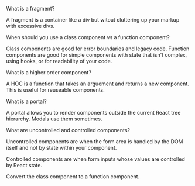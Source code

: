 What is a fragment?

A fragment is a container like a div but witout cluttering up your markup with excessive divs.

When should you use a class component vs a function component?

Class components are good for error boundaries and legacy code. Function components are good for simple components with state that isn't complex, using hooks, or for readability of your code.

What is a higher order component?

A HOC is a function that takes an arguement and returns a new component. This is useful for reuseable components.

What is a portal?

A portal allows you to render components outside the current React tree hierarchy. Modals use them sometimes.

What are uncontrolled and controlled components?

Uncontrolled components are when the form area is handled by the DOM itself and not by state within your component.

Controlled components are when form inputs whose values are controlled by React state.

Convert the class component to a function component.
